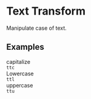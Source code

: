 # Text Transform

Manipulate case of text.

## Examples

<div class="pa3 ba b-gray-300 mb4">
    <div class="row">
        <div class="col m:w-1/3 mb3 m:mb0">
            <div class="bg-gray-200 pa2 ttc">capitalize</div>
            <code class="mt1 clipboard">ttc</code>
        </div>
        <div class="col m:w-1/3 mb3 m:mb0">
            <div class="bg-gray-200 pa2 ttl">Lowercase</div>
            <code class="mt1 clipboard">ttl</code>
        </div>
        <div class="col m:w-1/3">
            <div class="bg-gray-200 pa2 ttu">uppercase</div>
            <code class="mt1 clipboard">ttu</code>
        </div>
    </div>
</div>
